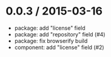 
0.0.3 / 2015-03-16
==================

  * package: add "license" field
  * package: add "repository" field (#4)
  * package: fix browserify build
  * component: add "license" field (#2)
